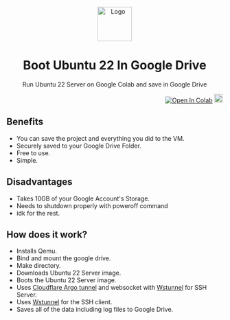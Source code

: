 <p align="center"><img src="https://raw.githubusercontent.com/rdpmakers/freeroot-KVM/refs/heads/main/ipynb/images.jpeg" alt="Logo" height="80"/></p>
<h1 align="center">Boot Ubuntu 22 In Google Drive</h1>
<p align="center">Run Ubuntu 22 Server on Google Colab and save in Google Drive</p>
<p align="right">
  <a href="https://colab.research.google.com/github/rdpmakers/freeroot-KVM/blob/main/ipynb/BootUbuntu22-GDrive.ipynb" target="_parent"><img src="https://colab.research.google.com/assets/colab-badge.svg" alt="Open In Colab"></a>
  <a href="https://raw.githubusercontent.com/rdpmakers/freeroot-KVM/refs/heads/main/ipynb/BootUbuntu22-GDrive.ipynb" target="_parent" download="BootUbuntu22-GDrive.ipynb.txt"><img src="https://cdn-icons-png.flaticon.com/128/10741/10741247.png" alt="Download" width="20" height="20"></a> 
</p>

## Benefits
- You can save the project and everything you did to the VM.
- Securely saved to your Google Drive Folder.
- Free to use.
- Simple.

## Disadvantages
- Takes 10GB of your Google Account's Storage.
- Needs to shutdown properly with poweroff command
- idk for the rest.

## How does it work?
- Installs Qemu.
- Bind and mount the google drive.
- Make directory.
- Downloads Ubuntu 22 Server image.
- Boots the Ubuntu 22 Server image.
- Uses [Cloudflare Argo tunnel](https://github.com/cloudflare/cloudflared) and websocket with [Wstunnel](https://github.com/erebe/wstunnel) for SSH Server.
- Uses [Wstunnel](https://github.com/erebe/wstunnel) for the SSH client.
- Saves all of the data including log files to Google Drive.
